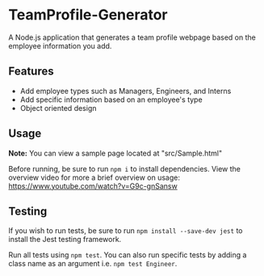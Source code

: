 # TeamProfile-Generator
A Node.js application that generates a team profile webpage based on the employee information you add.


## Features
- Add employee types such as Managers, Engineers, and Interns
- Add specific information based on an employee's type
- Object oriented design

## Usage
<b>Note:</b> You can view a sample page located at "src/Sample.html"

Before running, be sure to run ```npm i``` to install dependencies. 
View the overview video for more a brief overview on usage: https://www.youtube.com/watch?v=G9c-gnSansw

## Testing
If you wish to run tests, be sure to run ```npm install --save-dev jest``` to install the Jest testing framework.

Run all tests using ```npm test```. You can also run specific tests by adding a class name as an argument i.e. ```npm test Engineer```.

